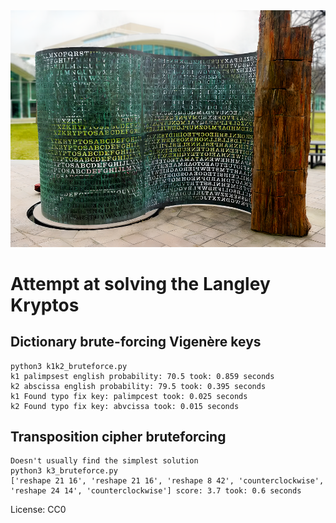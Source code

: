 <img src="data/sculpture.png" width="600" height="auto"/>  

# Attempt at solving the Langley Kryptos

## Dictionary brute-forcing Vigenère keys
```
python3 k1k2_bruteforce.py
k1 palimpsest english probability: 70.5 took: 0.859 seconds
k2 abscissa english probability: 79.5 took: 0.395 seconds
k1 Found typo fix key: palimpcest took: 0.025 seconds
k2 Found typo fix key: abvcissa took: 0.015 seconds
```

 
## Transposition cipher bruteforcing
```
Doesn't usually find the simplest solution
python3 k3_bruteforce.py
['reshape 21 16', 'reshape 21 16', 'reshape 8 42', 'counterclockwise', 'reshape 24 14', 'counterclockwise'] score: 3.7 took: 0.6 seconds
```

License: CC0
